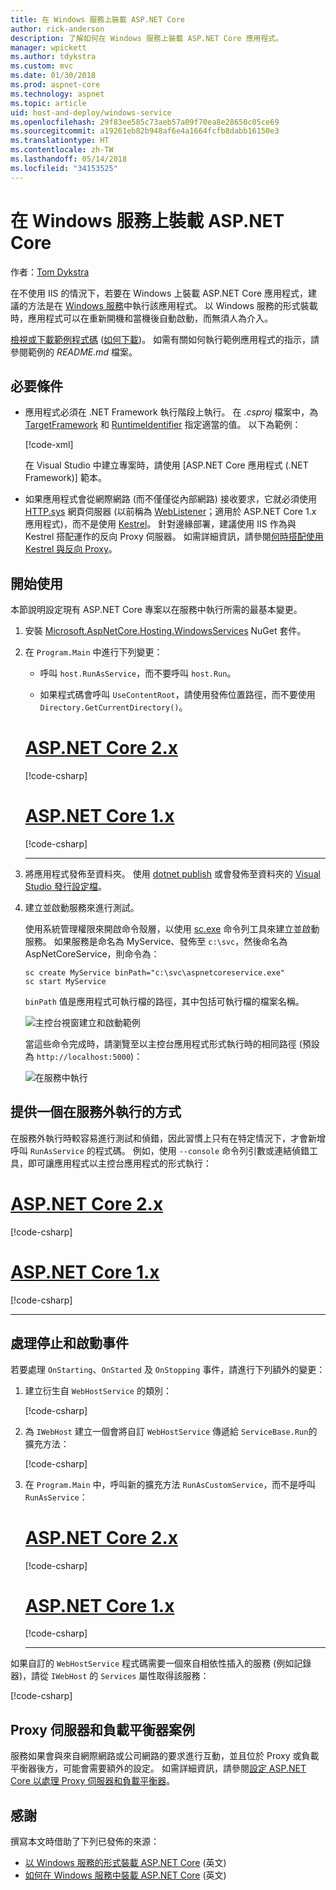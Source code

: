 ```yaml
---
title: 在 Windows 服務上裝載 ASP.NET Core
author: rick-anderson
description: 了解如何在 Windows 服務上裝載 ASP.NET Core 應用程式。
manager: wpickett
ms.author: tdykstra
ms.custom: mvc
ms.date: 01/30/2018
ms.prod: aspnet-core
ms.technology: aspnet
ms.topic: article
uid: host-and-deploy/windows-service
ms.openlocfilehash: 29f83ee585c73aeb57a09f70ea8e28650c05ce69
ms.sourcegitcommit: a19261eb82b948af6e4a1664fcfb8dabb16150e3
ms.translationtype: HT
ms.contentlocale: zh-TW
ms.lasthandoff: 05/14/2018
ms.locfileid: "34153525"
---
```

# <a name="host-aspnet-core-in-a-windows-service"></a>在 Windows 服務上裝載 ASP.NET Core

作者：[Tom Dykstra](https://github.com/tdykstra)

在不使用 IIS 的情況下，若要在 Windows 上裝載 ASP.NET Core 應用程式，建議的方法是在 [Windows 服務](/dotnet/framework/windows-services/introduction-to-windows-service-applications)中執行該應用程式。 以 Windows 服務的形式裝載時，應用程式可以在重新開機和當機後自動啟動，而無須人為介入。

[檢視或下載範例程式碼](https://github.com/aspnet/Docs/tree/master/aspnetcore/host-and-deploy/windows-service/sample) ([如何下載](xref:tutorials/index#how-to-download-a-sample))。 如需有關如何執行範例應用程式的指示，請參閱範例的 *README.md* 檔案。

## <a name="prerequisites"></a>必要條件

* 應用程式必須在 .NET Framework 執行階段上執行。 在 *.csproj* 檔案中，為 [TargetFramework](/nuget/schema/target-frameworks) 和 [RuntimeIdentifier](/dotnet/articles/core/rid-catalog) 指定適當的值。 以下為範例：

  [!code-xml[](windows-service/sample/AspNetCoreService.csproj?range=3-6)]

  在 Visual Studio 中建立專案時，請使用 [ASP.NET Core 應用程式 (.NET Framework)] 範本。

* 如果應用程式會從網際網路 (而不僅僅從內部網路) 接收要求，它就必須使用 [HTTP.sys](xref:fundamentals/servers/httpsys) 網頁伺服器 (以前稱為 [WebListener](xref:fundamentals/servers/weblistener)；適用於 ASP.NET Core 1.x 應用程式)，而不是使用 [Kestrel](xref:fundamentals/servers/kestrel)。 針對邊緣部署，建議使用 IIS 作為與 Kestrel 搭配運作的反向 Proxy 伺服器。 如需詳細資訊，請參閱[何時搭配使用 Kestrel 與反向 Proxy](xref:fundamentals/servers/kestrel#when-to-use-kestrel-with-a-reverse-proxy)。

## <a name="get-started"></a>開始使用

本節說明設定現有 ASP.NET Core 專案以在服務中執行所需的最基本變更。

1. 安裝 [Microsoft.AspNetCore.Hosting.WindowsServices](https://www.nuget.org/packages/Microsoft.AspNetCore.Hosting.WindowsServices/) NuGet 套件。

2. 在 `Program.Main` 中進行下列變更：

   * 呼叫 `host.RunAsService`，而不要呼叫 `host.Run`。

   * 如果程式碼會呼叫 `UseContentRoot`，請使用發佈位置路徑，而不要使用 `Directory.GetCurrentDirectory()`。

   # <a name="aspnet-core-2xtabaspnetcore2x"></a>[ASP.NET Core 2.x](#tab/aspnetcore2x/)

   [!code-csharp[](windows-service/sample/Program.cs?name=ServiceOnly&highlight=3-4,7,12)]

   # <a name="aspnet-core-1xtabaspnetcore1x"></a>[ASP.NET Core 1.x](#tab/aspnetcore1x/)

   [!code-csharp[](windows-service/sample_snapshot/Program.cs?name=ServiceOnly&highlight=3-4,8,14)]

   ---

3. 將應用程式發佈至資料夾。 使用 [dotnet publish](/dotnet/articles/core/tools/dotnet-publish) 或會發佈至資料夾的 [Visual Studio 發行設定檔](xref:host-and-deploy/visual-studio-publish-profiles)。

4. 建立並啟動服務來進行測試。

   使用系統管理權限來開啟命令殼層，以使用 [sc.exe](https://technet.microsoft.com/library/bb490995) 命令列工具來建立並啟動服務。 如果服務是命名為 MyService、發佈至 `c:\svc`，然後命名為 AspNetCoreService，則命令為：

   ```console
   sc create MyService binPath="c:\svc\aspnetcoreservice.exe"
   sc start MyService
   ```

   `binPath` 值是應用程式可執行檔的路徑，其中包括可執行檔的檔案名稱。

   ![主控台視窗建立和啟動範例](windows-service/_static/create-start.png)

   當這些命令完成時，請瀏覽至以主控台應用程式形式執行時的相同路徑 (預設為 `http://localhost:5000`)：

   ![在服務中執行](windows-service/_static/running-in-service.png)

## <a name="provide-a-way-to-run-outside-of-a-service"></a>提供一個在服務外執行的方式

在服務外執行時較容易進行測試和偵錯，因此習慣上只有在特定情況下，才會新增呼叫 `RunAsService` 的程式碼。 例如，使用 `--console` 命令列引數或連結偵錯工具，即可讓應用程式以主控台應用程式的形式執行：

# <a name="aspnet-core-2xtabaspnetcore2x"></a>[ASP.NET Core 2.x](#tab/aspnetcore2x/)

[!code-csharp[](windows-service/sample/Program.cs?name=ServiceOrConsole)]

# <a name="aspnet-core-1xtabaspnetcore1x"></a>[ASP.NET Core 1.x](#tab/aspnetcore1x/)

[!code-csharp[](windows-service/sample_snapshot/Program.cs?name=ServiceOrConsole)]

---

## <a name="handle-stopping-and-starting-events"></a>處理停止和啟動事件

若要處理 `OnStarting`、`OnStarted` 及 `OnStopping` 事件，請進行下列額外的變更：

1. 建立衍生自 `WebHostService` 的類別：

   [!code-csharp[](windows-service/sample/CustomWebHostService.cs?name=NoLogging)]

2. 為 `IWebHost` 建立一個會將自訂 `WebHostService` 傳遞給 `ServiceBase.Run`的擴充方法：

   [!code-csharp[](windows-service/sample/WebHostServiceExtensions.cs?name=ExtensionsClass)]

3. 在 `Program.Main` 中，呼叫新的擴充方法 `RunAsCustomService`，而不是呼叫 `RunAsService`：

   # <a name="aspnet-core-2xtabaspnetcore2x"></a>[ASP.NET Core 2.x](#tab/aspnetcore2x/)

   [!code-csharp[](windows-service/sample/Program.cs?name=HandleStopStart&highlight=24)]

   # <a name="aspnet-core-1xtabaspnetcore1x"></a>[ASP.NET Core 1.x](#tab/aspnetcore1x/)

   [!code-csharp[](windows-service/sample_snapshot/Program.cs?name=HandleStopStart&highlight=26)]

   ---

如果自訂的 `WebHostService` 程式碼需要一個來自相依性插入的服務 (例如記錄器)，請從 `IWebHost` 的 `Services` 屬性取得該服務：

[!code-csharp[](windows-service/sample/CustomWebHostService.cs?name=Logging&highlight=7)]

## <a name="proxy-server-and-load-balancer-scenarios"></a>Proxy 伺服器和負載平衡器案例

服務如果會與來自網際網路或公司網路的要求進行互動，並且位於 Proxy 或負載平衡器後方，可能會需要額外的設定。 如需詳細資訊，請參閱[設定 ASP.NET Core 以處理 Proxy 伺服器和負載平衡器](xref:host-and-deploy/proxy-load-balancer)。

## <a name="acknowledgments"></a>感謝

撰寫本文時借助了下列已發佈的來源：

* [以 Windows 服務的形式裝載 ASP.NET Core](https://stackoverflow.com/questions/37346383/hosting-asp-net-core-as-windows-service/37464074) \(英文\)
* [如何在 Windows 服務中裝載 ASP.NET Core](https://dotnetthoughts.net/how-to-host-your-aspnet-core-in-a-windows-service/) \(英文\)

